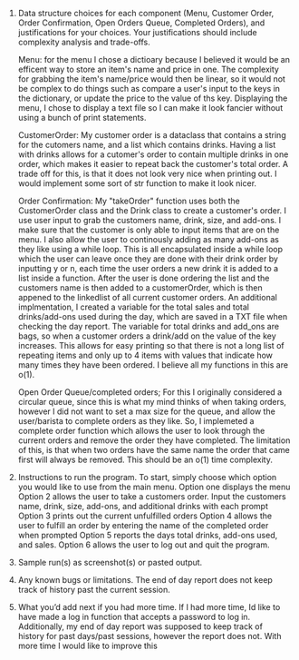 

1) Data structure choices for each component (Menu, Customer Order, Order Confirmation, Open Orders Queue, Completed Orders), and justifications for your choices. Your justifications should include complexity analysis and trade-offs.

    Menu:
    for the menu I chose a dictioary because I believed it would be an efficent way to store an item's name and price in one. 
    The complexity for grabbing the item's name/price would then be linear, so it would not be complex to do things such as compare
    a user's input to the keys in the dictionary, or update the price to the value of ths key.
    Displaying the menu, I chose to display a text file so I can make it look fancier without using a bunch of print statements. 

    CustomerOrder:
    My customer order is a dataclass that contains a string for the cutomers name, and a list which contains drinks. 
    Having a list with drinks allows for a cutomer's order to contain multiple drinks in one order, which makes it easier
    to repeat back the customer's total order. A trade off for this, is that it does not look very nice when printing out. I would implement some
    sort of str function to make it look nicer.

    Order Confirmation:
    My "takeOrder" function uses both the CustomerOrder class and the Drink class to create a customer's order. I use user input to grab the customers name, drink, size, and add-ons. I make sure that the customer is only able to input items that are on the menu. I also 
    allow the user to continously adding as many add-ons as they like using a while loop. This is all encapsulated inside a while loop which the user can leave once they are done with their drink order by inputting y or n, each time the user orders a new drink it is added to a list inside a function.
    After the user is done ordering the list and the customers name is then added to a customerOrder, which is then appened to the linkedlist of all current customer orders.
    An additional implmentation, I created a variable for the total sales and total drinks/add-ons used during the day, which are saved in a TXT file when checking the day report. 
    The variable for total drinks and add_ons are bags, so when a customer orders a drink/add on the value of the key increases. This allows for easy printing so that there is not a long list of repeating items and only up to 4 items with values that indicate how many times they have been ordered.
    I believe all my functions in this are o(1).

    Open Order Queue/completed orders;
    For this I originally considered a circular queue, since this is what my mind thinks of when taking orders, however I did not want to set a max size for the queue, and allow the user/barista to complete orders as they like.
    So, I implemeted a complete order function which allows the user to look through the current orders and remove the order they have completed. 
    The limitation of this, is that when two orders have the same name the order that came first will always be removed.
    This should be an o(1) time complexity.


2) Instructions to run the program.
    To start, simply choose which option you would like to use from the main menu.
    Option one displays the menu
    Option 2 allows the user to take a customers order. Input the customers name, drink, size, add-ons, and additional drinks with each prompt
    Option 3 prints out the current unfulfilled orders
    Option 4 allows the user to fulfill an order by entering the name of the completed order when prompted
    Option 5 reports the days total drinks, add-ons used, and sales.
    Option 6 allows the user to log out and quit the program.


3) Sample run(s) as screenshot(s) or pasted output.



4) Any known bugs or limitations.
    The end of day report does not keep track of history past the current session. 




5) What you’d add next if you had more time.
    If I had more time, Id like to have made a log in function that accepts a password to log in. Additionally, my end of day report was supposed to keep track of history for past days/past sessions, however the report does not. With more time I would like to improve this
